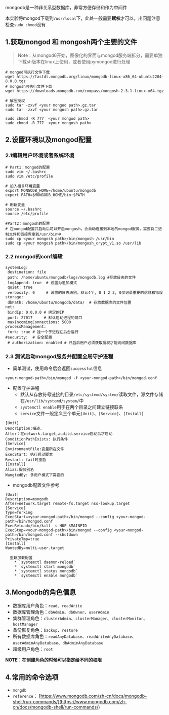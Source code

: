 mongodb是一种非关系型数据库，非常方便存储和作为中间件

本实验将mongod下载到`/usr/local`下，此处一般需要**赋权**才可以，出问题注意检查`sudo chmod`没有

## 1.获取mongod 和 mongosh两个主要的文件
> Note：从mongod6开始，图像化的界面与mongod服务端拆分，需要单独下载sh版本在linux上使用，或者使用pymongod进行处理
>

```shell
# mongod可执行文件下载
wget https://fastdl.mongodb.org/linux/mongodb-linux-x86_64-ubuntu2204-8.0.0.tgz
# mongosh可执行文件下载
wget https://downloads.mongodb.com/compass/mongosh-2.3.1-linux-x64.tgz

# 解压授权
sudo tar -zxvf <your mongod path>.gz.tar
sudo tar -zxvf <your mongosh path>.gz.tar

sudo chmod -R 777  <your mongod path>
sudo chmod -R 777  <your mongosh path>
```

## 2.设置环境以及mongod配置
### 2.1编辑用户环境或者系统环境
```shell
# Part1：mongod的配置
sudo vim ~/.bashrc 
sudo vim /etc/profile

# 加入相关环境变量
export MONGODB_HOME=/home/ubuntu/mongodb
export PATH=$MONGODB_HOME/bin:$PATH

# 刷新变量
source ~/.bashrc
source /etc/profile

#Part2：mongosh的配置
# 在mongod配置并启动后可以开启mongosh，会自动连接到本地的mongod服务，需要将二进制文件和链接库拿到/usr/bin中
sudo cp <your mongosh path>/bin/mongosh /usr/bin
sudo cp <your mongosh path>/bin/mongosh_crypt_v1.so /usr/lib
```

### 2.2 mongod的conf编辑
```nginx
systemLog:
 destination: file
 path: /home/ubuntu/mongodb/logs/mongodb.log #存放日志的文件
 logAppend: true  # 设置为追加模式
 quiet: true
 verbosity: 0     # 设置的日志级别，默认4个, 0 1 2 3, 0仅记录重要的信息和错误
storage:
 dbPath: /home/ubuntu/mongodb/data/  # 存放数据库的文件位置
net:
 bindIp: 0.0.0.0 # 绑定的IP
 port: 27017  	 # 默认启动进程的端口
 maxIncomingConnections: 5000
processManagement:
 fork: true # 挂一个子进程在后台运行
#security:  # 安全配置
 # authorization: enabled # 开启后用户必须获取授权才能访问数据库
```

### 2.3 测试启动mongod服务并配置全局守护进程
+ 简单测试，使用命令后会返回`successful`信息

`<your-mongod-path>/bin/mongod -f <your-mongod-path>/bin/mongod.conf`

+ 配置守护进程
    - 默认从存放符号链接的目录`/etc/systemd/system/`读取文件，源文件存储在`/usr/lib/systemd/system/`中
    - `systemctl enable`用于在两个目录之间建立链接联系
    - `service`文件一般定义三个单元`[Unit]`、`[Service]`、`[Install]`

```shell
[Unit]
Description:描述，
After：在network.target,auditd.service启动后才启动
ConditionPathExists: 执行条件
[Service]
EnvironmentFile:变量所在文件
ExecStart: 执行启动脚本
Restart: fail时重启
[Install]
Alias:服务别名
WangtedBy: 多用户模式下需要的
```

+ mongodb配置文件参考

```shell
[Unit]
Description=mongodb
After=network.target remote-fs.target nss-lookup.target
[Service]
Type=forking
ExecStart=<your-mongod-path>/bin/mongod --config <your-mongod-path>/bin/mongod.conf
ExecReload=/bin/kill -s HUP $MAINPID
ExecStop=<your-mongod-path>/bin/mongod --config <your-mongod-path>/bin/mongod.conf --shutdown
PrivateTmp=true
[Install]
WantedBy=multi-user.target
```

    - 重新加载配置
        * `systemctl daemon-reload`
        * `systemctl start mongodb`
        * `systemctl status mongodb`
        * `systemctl enable mongodb`



## 3.Mongodb的角色信息
+ 数据库用户角色：`read`、`readWrite`
+ 数据库管理角色：`dbAdmin`、`dbOwner`、`userAdmin`
+ 集群管理角色：`clusterAdmin`、`clusterManager`、`clusterMonitor`、`hostManager`
+ 备份恢复角色：`backup`、`restore`
+ 所有数据库角色：`readAnyDatabase`、`readWriteAnyDatabase`、`userAdminAnyDatabase`、`dbAdminAnyDatabase`
+ 超级用户角色：`root`

**NOTE：在创建角色的时候可以指定给不同的权限**

## 4.常用的命令选项
+ `mongdb`
+ `reference`： [https://www.mongodb.com/zh-cn/docs/mongodb-shell/run-commands/](https://www.mongodb.com/zh-cn/docs/mongodb-shell/run-commands/)



